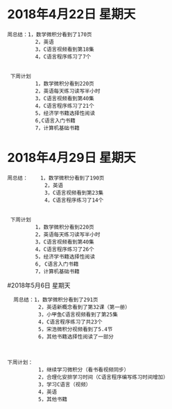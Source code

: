 # 2018年4月22日  星期天

    周总结：1，数学微积分看到了170页
             2，英语
             3，C语言视频看到第18集
             4，C语言程序练习了7个
             

     下周计划
             1，数学微积分看到220页
             2，英语每天练习读写半小时
             3，C语言视频看到第40集
             4，C语言程序练习了21个
             5，经济学书籍选择性阅读
             6,C语言入门书籍
             7，计算机基础书籍
     
             
# 2018年4月29日  星期天  
    
		  
 	周总结：    1，数学微积分看到了190页
                2，英语
                3，C语言视频看到第23集
                4，C语言程序练习了14个
             

     下周计划
             1，数学微积分看到220页
             2，英语每天练习读写半小时
             3，C语言视频看到第40集
             4，C语言程序练习了26个
             5，经济学书籍选择性阅读
             6, C语言入门书籍
             7，计算机基础书籍	


#2018年5月6日  星期天
       
      周总结：1，数学微积分看到了291页
			  2，英语新概念看到了第32课（第一册）
			  3，小甲鱼C语言视频看到了第25集
			  4，C语言程序练习了共23个
			  5，宋浩微积分视频看到了5.4节
			  6，其他书籍选择性阅读了一部分



	下周计划：
			  1，继续学习微积分（看书看视频同步）
			  2，合理化安排学习时间（C语言程序编写练习时间增加）
			  3，学习C语言（视频）
			  4，英语
			  5，其他书籍






		
